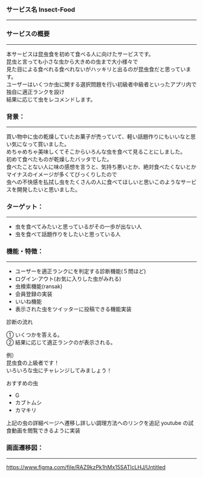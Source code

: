 ### サービス名 Insect-Food

---

### サービスの概要

---

本サービスは昆虫食を初めて食べる人に向けたサービスです。</br>
昆虫と言っても小さな虫から大きめの虫まで大小様々で</br>
見た目による食べれる食べれないがハッキリと出るのが昆虫食だと思っています。</br>
ユーザーはいくつか虫に関する選択問題を行い初級者中級者といったアプリ内で独自に適正ランクを設け</br>
結果に応じて虫をレコメンドします。

### **背景：**

---

買い物中に虫の乾燥していたお菓子が売っていて、軽い話題作りにもいいなと思い気になって買いました。</br>
めちゃめちゃ美味しくてそこからいろんな虫を食べて見ることにしました。</br>
初めて食べたものが乾燥したバッタでした。</br>
食べたことない人に味の感想を言うと、気持ち悪いとか、絶対食べたくないとかマイナスのイメージが多くてびっくりしたので</br>
虫への不快感を払拭し虫をたくさんの人に食べてほしいと思いこのようなサービスを開発したいと思いました。

### **ターゲット：**

---

- 虫を食べてみたいと思っているがその一歩が出ない人
- 虫を食べて話題作りをしたいと思っている人

### **機能・特徴：**

---

- ユーザーを適正ランクにを判定する診断機能(５問ほど)
- ログイン·アウト(お気に入りした虫がみれる)
- 虫検索機能(ransak)
- 会員登録の実装
- いいね機能
- 表示された虫をツイッターに投稿できる機能実装

診断の流れ</br>

① いくつかを答える。</br>
② 結果に応じて適正ランクのが表示される。</br>

例）</br>
昆虫食の上級者です！</br>
いろいろな虫にチャレンジしてみましょう！</br>

おすすめの虫</br>

- G
- カブトムシ
- カマキリ

上記の虫の詳細ページへ遷移し詳しい調理方法へのリンクを追記 youtube の試食動画を閲覧できるように実装

### **画面遷移図：**

---

https://www.figma.com/file/RAZ9kzPk1hMx15SATlcLHJ/Untitled
